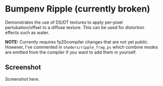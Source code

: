 # Bumpenv Ripple (currently broken)

Demonstrates the use of DS/DT textures to apply per-pixel pertubation/offset to a diffuse texture. This can be used for distortion effects such as water.

**NOTE:** Currently requires fp20compiler changes that are not yet public. However, I've commented in `shaders/ripple_frag.ps` which combine modes are emitted from the compiler if you want to add them in yourself.

## Screenshot
Screenshot here.
